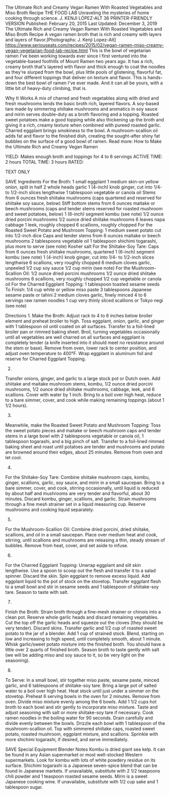 The Ultimate Rich and Creamy Vegan Ramen With Roasted Vegetables and Miso Broth Recipe
THE FOOD LAB Unraveling the mysteries of home cooking through science.
J. KENJI LÓPEZ-ALT
36     PRINTER-FRIENDLY VERSION
Published: February 20, 2015 Last Updated: December 3, 2019
The Ultimate Rich and Creamy Vegan Ramen With Roasted Vegetables and Miso Broth Recipe
A vegan ramen broth that is rich and creamy with layers and layers of flavor.[Photographs: J. Kenji Lopez-Alt]
https://www.seriouseats.com/recipes/2015/02/vegan-ramen-miso-creamy-vegan-vegetarian-food-lab-recipe.html
This is the bowl of vegetarian ramen I've been working towards ever since I first ventured into the vegetable-based foothills of Mount Ramen two years ago. It has a rich, creamy broth that's layered with flavor and thick enough to coat the noodles as they're slurped from the bowl, plus little pools of glistening, flavorful fat, and four different toppings that deliver on texture and flavor. This is hands-down the best bowl of ramen I've ever made. And it can all be yours, with a little bit of heavy-duty climbing, that is.

Why It Works
A mix of charred and fresh vegetables along with dried and fresh mushrooms lends the basic broth rich, layered flavors.
A soy-based tare made by simmering shiitake mushrooms and aromatics in soy sauce and mirin serves double-duty as a broth flavoring and a topping.
Roasted sweet potatoes make a good topping while also thickening up the broth and giving it a rich, creamy texture when combined with pureed roasted garlic.
Charred eggplant brings smokiness to the bowl.
A mushroom-scallion oil adds fat and flavor to the finished dish, creating the sought-after shiny fat bubbles on the surface of a good bowl of ramen.
Read more: How to Make the Ultimate Rich and Creamy Vegan Ramen

YIELD:
Makes enough broth and toppings for 4 to 6 servings
ACTIVE TIME:
2 hours
TOTAL TIME:
3 hours
RATED:
    
TEXT ONLY 
 
 
 SAVE
Ingredients
For the Broth:
1 small eggplant
1 medium skin-on yellow onion, split in half
2 whole heads garlic
1 (4-inch) knob ginger, cut into 1/4- to 1/2-inch slices lengthwise
1 tablespoon vegetable or canola oil
Stems from 6 ounces fresh shiitake mushrooms (caps quartered and reserved for shiitake soy sauce, below)
Stiff bottom stems from 6 ounces maitake or beech mushrooms (caps and tender stems reserved for roasted mushroom and sweet potatoes, below)
1 (6-inch) segment kombu (see note)
1/2 ounce dried porcini mushrooms
1/2 ounce dried shiitake mushrooms
6 leaves napa cabbage
1 leek, roughly chopped
6 scallions, roughly chopped
For the Roasted Sweet Potato and Mushroom Topping:
1 medium sweet potato cut into 1/2-inch dice
Caps and tender stems from 6 ounces maitake or beech mushrooms
2 tablespoons vegetable oil
1 tablespoon shichimi togarashi, plus more to serve (see note)
Kosher salt
For the Shiitake-Soy Tare:
Caps from 6 ounces fresh shiitake mushrooms, quartered
1 (6-inch) segment kombu (see note)
1 (4-inch) knob ginger, cut into 1/4- to 1/2-inch slices lengthwise
6 scallions, very roughly chopped
6 medium cloves garlic, unpeeled
1/2 cup soy sauce
1/2 cup mirin (see note)
For the Mushroom-Scallion Oil:
1/2 ounce dried porcini mushrooms
1/2 ounce dried shiitake mushrooms
6 scallions, very roughly chopped
1/2 cup vegetable or canola oil
For the Charred Eggplant Topping:
1 tablespoon toasted sesame seeds
To Finish:
1/4 cup white or yellow miso paste
3 tablespoons Japanese sesame paste or tahini
2 medium cloves garlic, finely minced
4 to 6 servings raw ramen noodles
1 cup very thinly sliced scallions or Tokyo negi (see note)

Directions
1.
Make the Broth: Adjust rack to 4 to 6 inches below broiler element and preheat broiler to high. Toss eggplant, onion, garlic, and ginger with 1 tablespoon oil until coated on all surfaces. Transfer to a foil-lined broiler pan or rimmed baking sheet. Broil, turning vegetables occasionally until all vegetables are well charred on all surfaces and eggplant is completely tender (a knife inserted into it should meet no resistance around the stem or base). Remove from oven, lower rack to center position, and adjust oven temperature to 400°F. Wrap eggplant in aluminum foil and reserve for Charred Eggplant Topping.


2.
Transfer onions, ginger, and garlic to a large stock pot or Dutch oven. Add shiitake and maitake mushroom stems, kombu, 1/2 ounce dried porcini mushrooms, 1/2 ounce dried shiitake mushrooms, cabbage, leek, and 6 scallions. Cover with water by 1 inch. Bring to a boil over high heat, reduce to a bare simmer, cover, and cook while making remaining toppings (about 1 1/2 hours).


3.
Meanwhile, make the Roasted Sweet Potato and Mushroom Topping: Toss the sweet potato pieces and maitake or beech mushroom caps and tender stems in a large bowl with 2 tablespoons vegetable or canola oil, 1 tablespoon togarashi, and a big pinch of salt. Transfer to a foil-lined rimmed baking sheet and roast until potatoes are tender and mushrooms and potato are browned around their edges, about 25 minutes. Remove from oven and let cool.


4.
For the Shiitake-Soy Tare: Combine shiitake mushroom caps, kombu, ginger, scallions, garlic, soy sauce, and mirin in a small saucepan. Bring to a bare simmer, cover, and cook, stirring occasionally, until liquid is reduced by about half and mushrooms are very tender and flavorful, about 30 minutes. Discard kombu, ginger, scallions, and garlic. Strain mushrooms through a fine mesh strainer set in a liquid measuring cup. Reserve mushrooms and cooking liquid separately.


5.
For the Mushroom-Scallion Oil: Combine dried porcini, dried shiitake, scallions, and oil in a small saucepan. Place over medium heat and cook, stirring, until scallions and mushrooms are releasing a thin, steady stream of bubbles. Remove from heat, cover, and set aside to infuse.


6.
For the Charred Eggplant Topping: Unwrap eggplant and slit skin lengthwise. Use a spoon to scoop out the flesh and transfer it to a salad spinner. Discard the skin. Spin eggplant to remove excess liquid. Add eggplant liquid to the pot of stock on the stovetop. Transfer eggplant flesh to a small bowl and stir in sesame seeds and 1 tablespoon of shiitake-soy tare. Season to taste with salt.


7.
Finish the Broth: Strain broth through a fine-mesh strainer or chinois into a clean pot. Reserve whole garlic heads and discard remaining vegetables. Cut the top off the garlic heads and squeeze out the cloves (they should be very tender). Discard skins. Transfer garlic and 1/2 cup of roasted sweet potato to the jar of a blender. Add 1 cup of strained stock. Blend, starting on low and increasing to high speed, until completely smooth, about 1 minute. Whisk garlic/sweet potato mixture into the finished broth. You should have a little over 2 quarts of finished broth. Season broth to taste gently with salt (we will be adding miso and soy sauce to it, so be very light on the seasoning).


8.
To Serve: In a small bowl, stir together miso paste, sesame paste, minced garlic, and 6 tablespoons of shiitake-soy tare. Bring a large pot of salted water to a boil over high heat. Heat stock until just under a simmer on the stovetop. Preheat 6 serving bowls in the oven for 2 minutes. Remove from oven. Divide miso mixture evenly among the 6 bowls. Add 1 1/2 cups hot broth to each bowl and stir gently to incorporate miso mixture. Taste and adjust seasoning with salt or more shiitake-soy tare if necessary. Cook ramen noodles in the boiling water for 90 seconds. Drain carefully and divide evenly between the bowls. Drizzle each bowl with 1 tablespoon of the mushroom-scallion oil. Top with simmered shiitake caps, roasted sweet potato, roasted mushroom, eggplant mixture, and scallions. Sprinkle with more shichimi togarashi, if desired, and serve immediately.


 SAVE
Special Equipment
Blender
Notes
Kombu is dried giant sea kelp. It can be found in any Asian supermarket or most well-stocked Western supermarkets. Look for kombu with lots of white powdery residue on its surface. Shichimi togarashi is a Japanese seven-spice blend that can be found in Japanese markets. If unavailable, substitute with 2 1/2 teaspoons chili powder and 1 teaspoon roasted sesame seeds. Mirin is a sweet Japanese cooking wine. If unavailable, substitute with 1/2 cup sake and 1 tablespoon sugar.